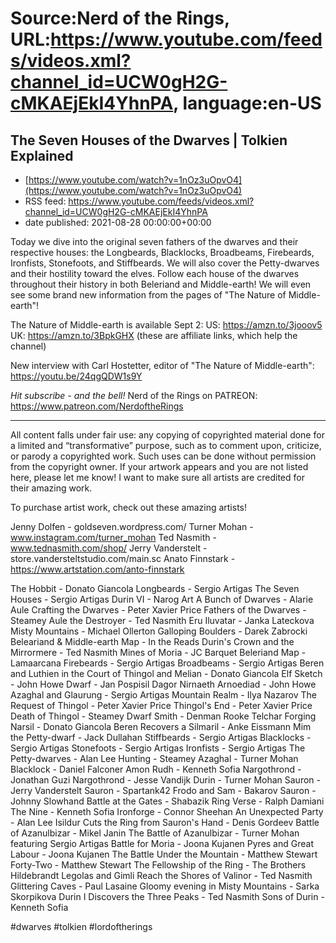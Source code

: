 # Source:Nerd of the Rings, URL:https://www.youtube.com/feeds/videos.xml?channel_id=UCW0gH2G-cMKAEjEkI4YhnPA, language:en-US

## The Seven Houses of the Dwarves | Tolkien Explained
 - [https://www.youtube.com/watch?v=1nOz3uOpvO4](https://www.youtube.com/watch?v=1nOz3uOpvO4)
 - RSS feed: https://www.youtube.com/feeds/videos.xml?channel_id=UCW0gH2G-cMKAEjEkI4YhnPA
 - date published: 2021-08-28 00:00:00+00:00

Today we dive into the original seven fathers of the dwarves and their respective houses: the Longbeards, Blacklocks, Broadbeams, Firebeards, Ironfists, Stonefoots, and Stiffbeards.  We will also cover the Petty-dwarves and their hostility toward the elves.  Follow each house of the dwarves throughout their history in both Beleriand and Middle-earth!  We will even see some brand new information from the pages of "The Nature of Middle-earth"!

The Nature of Middle-earth is available Sept 2:
US: https://amzn.to/3jooov5
UK: https://amzn.to/3BpkGHX
(these are affiliate links, which help the channel)

New interview with Carl Hostetter, editor of "The Nature of Middle-earth": https://youtu.be/24qgQDW1s9Y

*Hit subscribe - and the bell!* 
Nerd of the Rings on PATREON: https://www.patreon.com/NerdoftheRings

-------------- 
All content falls under fair use: any copying of copyrighted material done for a limited and “transformative” purpose, such as to comment upon, criticize, or parody a copyrighted work. Such uses can be done without permission from the copyright owner.   If your artwork appears and you are not listed here, please let me know! I want to make sure all artists are credited for their amazing work.

To purchase artist work, check out these amazing artists!

Jenny Dolfen - goldseven.wordpress.com/
Turner Mohan - www.instagram.com/turner_mohan
Ted Nasmith - www.tednasmith.com/shop/
Jerry Vanderstelt - store.vandersteltstudio.com/main.sc
Anato Finnstark - https://www.artstation.com/anto-finnstark

The Hobbit - Donato Giancola
Longbeards - Sergio Artigas
The Seven Houses - Sergio Artigas
Durin VI - Narog Art
A Bunch of Dwarves - Alarie
Aule Crafting the Dwarves - Peter Xavier Price
Fathers of the Dwarves - Steamey
Aule the Destroyer - Ted Nasmith
Eru Iluvatar - Janka Lateckova
Misty Mountains - Michael Ollerton
Galloping Boulders - Darek Zabrocki
Beleariand & Middle-earth Map - In the Reads
Durin's Crown and the Mirrormere - Ted Nasmith
Mines of Moria - JC Barquet
Beleriand Map - Lamaarcana
Firebeards - Sergio Artigas
Broadbeams - Sergio Artigas
Beren and Luthien in the Court of Thingol and Melian - Donato Giancola
Elf Sketch - John Howe
Dwarf - Jan Pospisil
Dagor Nirnaeth Arnoediad - John Howe
Azaghal and Glaurung - Sergio Artigas
Mountain Realm - Ilya Nazarov
The Request of Thingol - Peter Xavier Price
Thingol's End - Peter Xavier Price
Death of Thingol - Steamey
Dwarf Smith - Denman Rooke
Telchar Forging Narsil - Donato Giancola
Beren Recovers a Silmaril - Anke Eissmann
Mim the Petty-dwarf - Jack Dullahan
Stiffbeards - Sergio Artigas
Blacklocks - Sergio Artigas
Stonefoots - Sergio Artigas
Ironfists - Sergio Artigas
The Petty-dwarves - Alan Lee
Hunting - Steamey
Azaghal - Turner Mohan
Blacklock - Daniel Falconer
Amon Rudh - Kenneth Sofia
Nargothrond - Jonathan Guzi
Nargothrond - Jesse Vandijk
Durin - Turner Mohan
Sauron - Jerry Vanderstelt
Sauron - Spartank42
Frodo and Sam - Bakarov
Sauron - Johnny Slowhand
Battle at the Gates - Shabazik
Ring Verse - Ralph Damiani
The Nine - Kenneth Sofia
Ironforge - Connor Sheehan
An Unexpected Party - Alan Lee
Isildur Cuts the Ring from Sauron's Hand - Denis Gordeev
Battle of Azanulbizar - Mikel Janin
The Battle of Azanulbizar - Turner Mohan featuring Sergio Artigas
Battle for Moria - Joona Kujanen
Pyres and Great Labour - Joona Kujanen
The Battle Under the Mountain - Matthew Stewart
Forty-Two - Matthew Stewart
The Fellowship of the Ring - The Brothers Hildebrandt
Legolas and Gimli Reach the Shores of Valinor - Ted Nasmith
Glittering Caves - Paul Lasaine
Gloomy evening in Misty Mountains - Sarka Skorpikova
Durin I Discovers the Three Peaks - Ted Nasmith
Sons of Durin - Kenneth Sofia

#dwarves #tolkien #lordoftherings

